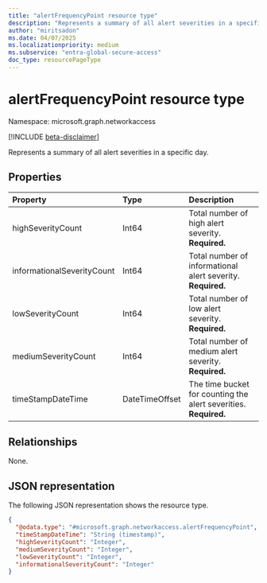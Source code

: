 ```yaml
---
title: "alertFrequencyPoint resource type"
description: "Represents a summary of all alert severities in a specific day."
author: "miritsadon"
ms.date: 04/07/2025
ms.localizationpriority: medium
ms.subservice: "entra-global-secure-access"
doc_type: resourcePageType
---
```


# alertFrequencyPoint resource type

Namespace: microsoft.graph.networkaccess

[!INCLUDE [beta-disclaimer](../../includes/beta-disclaimer.md)]

Represents a summary of all alert severities in a specific day.

## Properties
|Property|Type|Description|
|:---|:---|:---|
|highSeverityCount|Int64|Total number of high alert severity. **Required.**|
|informationalSeverityCount|Int64|Total number of informational alert severity. **Required.**|
|lowSeverityCount|Int64|Total number of low alert severity. **Required.**|
|mediumSeverityCount|Int64|Total number of medium alert severity. **Required.**|
|timeStampDateTime|DateTimeOffset|The time bucket for counting the alert severities. **Required.**|

## Relationships
None.

## JSON representation
The following JSON representation shows the resource type.
<!-- {
  "blockType": "resource",
  "@odata.type": "microsoft.graph.networkaccess.alertFrequencyPoint"
}
-->
``` json
{
  "@odata.type": "#microsoft.graph.networkaccess.alertFrequencyPoint",
  "timeStampDateTime": "String (timestamp)",
  "highSeverityCount": "Integer",
  "mediumSeverityCount": "Integer",
  "lowSeverityCount": "Integer",
  "informationalSeverityCount": "Integer"
}
```
